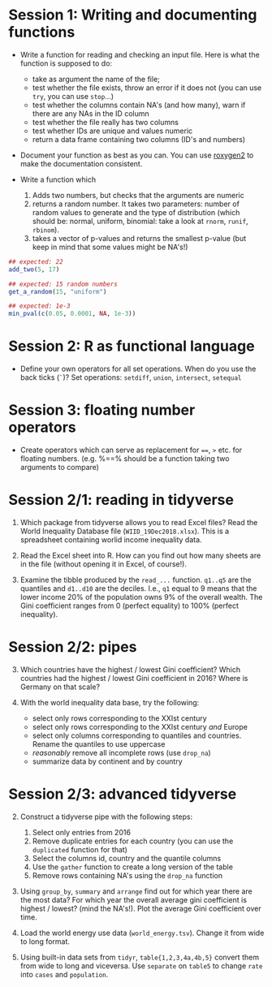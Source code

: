 # Session 1: Writing and documenting functions

 * Write a function for reading and checking an input file. Here is what
   the function is supposed to do:

    * take as argument the name of the file;
    * test whether the file exists, throw an error if it does not (you can
      use `try`, you can use `stop`...)
    * test whether the columns contain NA's (and how many), warn if there
      are any NAs in the ID column
    * test whether the file really has two columns
    * test whether IDs are unique and values numeric
    * return a data frame containing two columns (ID's and numbers)
    
 * Document your function as best as you can. You can use
   [roxygen2](https://kbroman.org/pkg_primer/pages/docs.html) to make the
   documentation consistent.

 * Write a function which

    1. Adds two numbers, but checks that the arguments are numeric 
    2. returns a random number. It takes two parameters: number of random
       values to generate and the type of distribution (which should be:
       normal, uniform, binomial: take a look at `rnorm`, `runif`, `rbinom`).
    3. takes a vector of p-values and returns the smallest p-value (but
       keep in mind that some values might be NA's!)

```r
## expected: 22
add_two(5, 17)

## expected: 15 random numbers
get_a_random(15, "uniform")

## expected: 1e-3
min_pval(c(0.05, 0.0001, NA, 1e-3))
```
 
# Session 2: R as functional language

 * Define your own operators for all set operations. When do you use the
    back ticks (`` ` ``)? Set operations: `setdiff`, `union`, `intersect`,
    `setequal`

# Session 3: floating number operators

 * Create operators which can serve as replacement for `==`, `>` etc. for
    floating numbers. (e.g. %==% should be a function taking two arguments
    to compare)

# Session 2/1: reading in tidyverse

 1. Which package from tidyverse allows you to read Excel files? Read the
    World Inequality Database file (`WIID_19Dec2018.xlsx`). This is a
    spreadsheet containing worlid income inequality data.

 2. Read the Excel sheet into R. How can you find out how many sheets are
    in the file (without opening it in Excel, of course!).

 2. Examine the tibble produced by the `read_...` function. `q1..q5` are the
    quantiles and `d1..d10` are the deciles. I.e., `q1` equal to 9 means
    that the lower income 20% of the population owns 9% of the overall
    wealth. The Gini coefficient ranges from 0 (perfect equality) to 100%
    (perfect inequality).

# Session 2/2: pipes

 3. Which countries have the highest / lowest Gini coefficient? Which
    countries had the highest / lowest Gini coefficient in 2016? Where is
    Germany on that scale?

 2. With the world inequality data base, try the following:

     * select only rows corresponding to the XXIst century
     * select only rows corresponding to the XXIst century *and* Europe
     * select only columns corresponding to quantiles and countries. Rename
       the quantiles to use uppercase
     * *reasonably* remove all incomplete rows (use `drop_na`)
     * summarize data by continent and by country

# Session 2/3: advanced tidyverse

 2. Construct a tidyverse pipe with the following steps:

     1. Select only entries from 2016
     2. Remove duplicate entries for each country (you can use the
        `duplicated` function for that)
     3. Select the columns id, country and the quantile columns
     4. Use the `gather` function to create a long version of the table 
     5. Remove rows containing NA's using the `drop_na` function

 3. Using `group_by`, `summary` and `arrange` find out for which year there
    are the most data? For which year the overall average gini coefficient
    is highest / lowest? (mind the NA's!). Plot the average Gini
    coefficient over time.

 3. Load the world energy use data (`world_energy.tsv`). Change it from
    wide to long format.

 4. Using built-in data sets from `tidyr`, `table{1,2,3,4a,4b,5}` convert
    them from wide to long and viceversa. Use `separate` on `table5` to
    change `rate` into `cases` and `population`.
